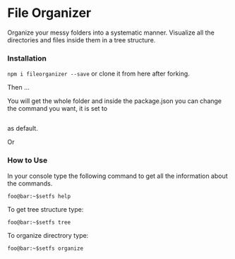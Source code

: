 # File Organizer

Organize your messy folders into a systematic manner.
Visualize all the directories and files inside them in a tree structure.

### Installation

`npm i fileorganizer --save` or clone it from here after forking.

Then ...

You will get the whole folder and inside the package.json you can change the command you want, it is set to

``` setfs
```
as default.

Or

### How to Use

In your console type the following command to get all the information about the commands.

```console
foo@bar:~$setfs help
```

To get tree structure type:

```console
foo@bar:~$setfs tree
```

To organize directrory type:

```console
foo@bar:~$setfs organize
```
